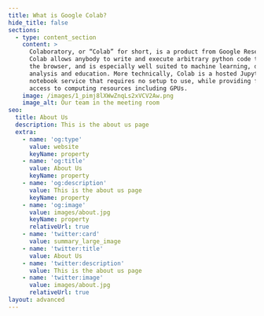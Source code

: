 ```yaml
---
title: What is Google Colab?
hide_title: false
sections:
  - type: content_section
    content: >
      Colaboratory, or “Colab” for short, is a product from Google Research.
      Colab allows anybody to write and execute arbitrary python code through
      the browser, and is especially well suited to machine learning, data
      analysis and education. More technically, Colab is a hosted Jupyter
      notebook service that requires no setup to use, while providing free
      access to computing resources including GPUs.
    image: /images/1_pimj8lXWwZnqLs2xVCV2Aw.png
    image_alt: Our team in the meeting room
seo:
  title: About Us
  description: This is the about us page
  extra:
    - name: 'og:type'
      value: website
      keyName: property
    - name: 'og:title'
      value: About Us
      keyName: property
    - name: 'og:description'
      value: This is the about us page
      keyName: property
    - name: 'og:image'
      value: images/about.jpg
      keyName: property
      relativeUrl: true
    - name: 'twitter:card'
      value: summary_large_image
    - name: 'twitter:title'
      value: About Us
    - name: 'twitter:description'
      value: This is the about us page
    - name: 'twitter:image'
      value: images/about.jpg
      relativeUrl: true
layout: advanced
---
```

